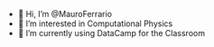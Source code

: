 - 👋 Hi, I’m @MauroFerrario
- 👀 I’m interested in Computational Physics
- 🌱 I’m currently using DataCamp for the Classroom 

<!---
MauroFerrario/MauroFerrario is a ✨ special ✨ repository because its `README.md` (this file) appears on your GitHub profile.
You can click the Preview link to take a look at your changes.
--->
